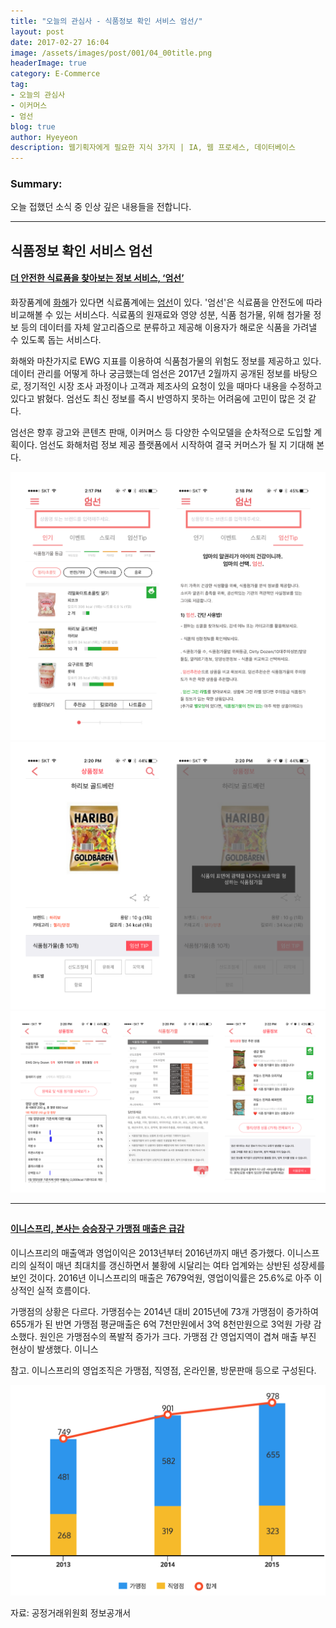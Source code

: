 ```yaml
---
title: "오늘의 관심사 - 식품정보 확인 서비스 엄선/"
layout: post
date: 2017-02-27 16:04
image: /assets/images/post/001/04_00title.png
headerImage: true
category: E-Commerce
tag:
- 오늘의 관심사
- 이커머스
- 엄선
blog: true
author: Hyeyeon
description: 웹기획자에게 필요한 지식 3가지 | IA, 웹 프로세스, 데이터베이스
---
```


### Summary:

오늘 접했던 소식 중 인상 깊은 내용들을 전합니다.

---

## 식품정보 확인 서비스 엄선

#### [더 안전한 식료품을 찾아보는 정보 서비스, ‘엄선’](http://besuccess.com/2017/02/%eb%8d%94-%ec%95%88%ec%a0%84%ed%95%9c-%ec%8b%9d%eb%a3%8c%ed%92%88%ec%9d%84-%ec%b0%be%ec%95%84%eb%b3%b4%eb%8a%94-%ec%a0%95%eb%b3%b4-%ec%84%9c%eb%b9%84%ec%8a%a4-%ec%97%84%ec%84%a0/)

화장품계에 [화해](https://appsto.re/kr/K4bc4.i)가 있다면 식료품계에는 [엄선](https://appsto.re/kr/VXXIhb.i)이 있다. '엄선'은 식료품을 안전도에 따라 비교해볼 수 있는 서비스다. 식료품의 원재료와 영양 성분, 식품 첨가물, 위해 첨가물 정보 등의 데이터를 자체 알고리즘으로 분류하고 제공해 이용자가 해로운 식품을 가려낼 수 있도록 돕는 서비스다.

화해와 마찬가지로 EWG 지표를 이용하여 식품첨가물의 위험도 정보를 제공하고 있다. 데이터 관리를 어떻게 하나 궁금했는데 엄선은 2017년 2월까지 공개된 정보를 바탕으로, 정기적인 시장 조사 과정이나 고객과 제조사의 요청이 있을 때마다 내용을 수정하고 있다고 밝혔다. 엄선도 최신 정보를 즉시 반영하지 못하는 어려움에 고민이 많은 것 같다.

엄선은 향후 광고와 콘텐츠 판매, 이커머스 등 다양한 수익모델을 순차적으로 도입할 계획이다. 엄선도 화해처럼 정보 제공 플랫폼에서 시작하여 결국 커머스가 될 지 기대해 본다.

![pic1](/assets/images/post/001/92_01.png)
![pic2](/assets/images/post/001/92_02.png)
![pic3](/assets/images/post/001/92_03.png)

---

##

#### [이니스프리, 본사는 승승장구 가맹점 매출은 급감](http://www.joseilbo.com/news/htmls/2017/02/20170227317647.html)

이니스프리의 매출액과 영업이익은 2013년부터 2016년까지 매년 증가했다. 이니스프리의 실적이 매년 최대치를 갱신하면서 불황에 시달리는 여타 업계와는 상반된 성장세를 보인 것이다. 2016년 이니스프리의 매출은 7679억원, 영업이익률은 25.6%로 아주 이상적인 실적 흐름이다.

가맹점의 상황은 다르다. 가맹점수는 2014년 대비 2015년에 73개 가맹점이 증가하여 655개가 된 반면 가맹점 평균매출은 6억 7천만원에서 3억 8천만원으로 3억원 가량 감소했다. 원인은 가맹점수의 폭발적 증가가 크다. 가맹점 간 영업지역이 겹쳐 매출 부진 현상이 발생했다. 이니스

참고. 이니스프리의 영업조직은 가맹점, 직영점, 온라인몰, 방문판매 등으로 구성된다.

![pic4](/assets/images/post/001/92_04.png)
<figcaption class="caption">자료: 공정거래위원회 정보공개서</figcaption>
